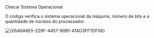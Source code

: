 Checar Sistema Operacional

O código verifica o sistema operacional da máquina, número de bits e a quantidade de núcleos do processador.

![{05A6A6E5-229F-4457-90B1-41AD3FF7DF06}](https://github.com/user-attachments/assets/cf392e81-d8dc-4091-88c0-50a32fb97dbb)
